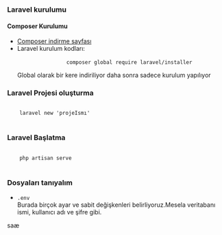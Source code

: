 <h3>Laravel kurulumu</h3>
    <h4>Composer Kurulumu</h4>
    <ul>
        <li>
            <a href="https://getcomposer.org/download/" > Composer indirme sayfası</a>
        </li>
        <li>
            Laravel kurulum kodları:<br>
            <code style="padding:10px"> 
                composer global require laravel/installer
            </code><br>
            Global olarak bir kere indiriliyor daha sonra sadece kurulum yapılıyor
        </li>
    </ul>
    
<h3>Laravel Projesi oluşturma</h3>
<code style="padding:10px"> 
    laravel new 'projeIsmı'
</code><br>
    
<h3>Laravel Başlatma</h3>
<code style="padding:10px"> 
    php artisan serve
</code><br>


<h3>Dosyaları tanıyalım</h3>
 <ul>
    <li>
        <code>.env</code><br>
        Burada birçok ayar ve sabit değişkenleri belirliyoruz.Mesela veritabanı ismi, kullanıcı adı ve şifre gibi.
    </li>
</ul>
saæ